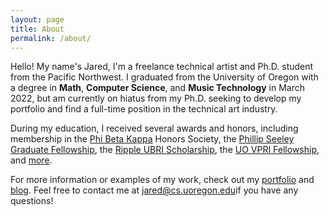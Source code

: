 ```yaml
---
layout: page
title: About
permalink: /about/
---
```


Hello! My name's Jared, I'm a freelance technical artist and Ph.D. student from the Pacific Northwest. I graduated from the University of Oregon with a degree in **Math**, **Computer Science**, and **Music Technology** in March 2022, but am currently on hiatus from my Ph.D. seeking to develop my portfolio and find a full-time position in the technical art industry.

During my education, I received several awards and honors, including membership in the 
<a href="https://www.pbk.org/" target="_blank">Phi Beta Kappa</a> Honors Society, the
<a href="https://cs.uoregon.edu/activities/awards-and-honors/phillip-seeley-graduate-fellowship" target="_blank">Phillip Seeley Graduate Fellowship</a>, the 
<a href="https://ubri.ripple.com/" target="_blank">Ripple UBRI Scholarship</a>, the
<a href="https://research.uoregon.edu/apply/apply-internal-funding/vpri-fellowship" target="_blank">UO VPRI Fellowship</a>, and 
[more](/awards).

For more information or examples of my work, check out my [portfolio](/portfolio) and [blog](/blog). Feel free to contact me at [jared@cs.uoregon.edu](mailto:jared@cs.uoregon.edu)if you have any questions!
